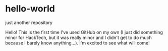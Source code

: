 # hello-world
just another repository 

Hello! This is the first time I've used GitHub on my own (I just did something minor for HackTech, but it was really minor and I didn't get to do much because I barely know anything...). I'm excited to see what will come! 

